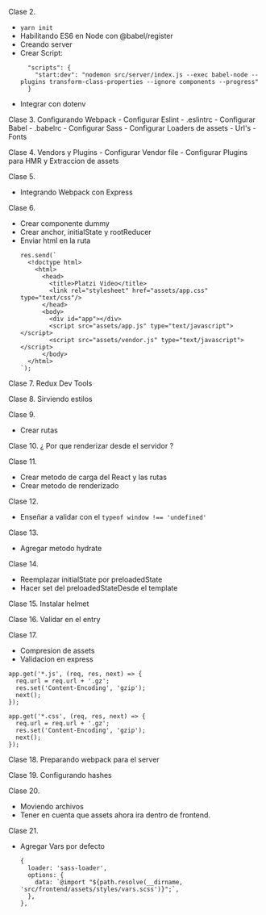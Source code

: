 Clase 2.
  - `yarn init`
  - Habilitando ES6 en Node con @babel/register
  - Creando server
  - Crear Script:
    ```
      "scripts": {
        "start:dev": "nodemon src/server/index.js --exec babel-node --plugins transform-class-properties --ignore components --progress"
      }
    ```
  - Integrar con dotenv

Clase 3.
  Configurando Webpack
    - Configurar Eslint
      - .eslintrc
    - Configurar Babel
      - .babelrc
    - Configurar Sass
    - Configurar Loaders de assets
      - Url's
      - Fonts

Clase 4.
  Vendors y Plugins
    - Configurar Vendor file
    - Configurar Plugins para HMR y Extraccion de assets  

Clase 5.
  - Integrando Webpack con Express

Clase 6.
  - Crear componente dummy
  - Crear anchor, initialState y rootReducer 
  - Enviar html en la ruta
    ```
    res.send(`
      <!doctype html>
        <html>
          <head>
            <title>Platzi Video</title>
            <link rel="stylesheet" href="assets/app.css" type="text/css"/>
          </head>
          <body>
            <div id="app"></div>
            <script src="assets/app.js" type="text/javascript"></script>
            <script src="assets/vendor.js" type="text/javascript"></script>
          </body>
      </html>
    `);
    ```

Clase 7.
  Redux Dev Tools

Clase 8.
  Sirviendo estilos

Clase 9.
  - Crear rutas

Clase 10. 
  ¿ Por que renderizar desde el servidor ?

Clase 11. 
  - Crear metodo de carga del React y las rutas
  - Crear metodo de renderizado

Clase 12.
  - Enseñar a validar con el `typeof window !== 'undefined'`

Clase 13.
  - Agregar metodo hydrate

Clase 14.
  - Reemplazar initialState por preloadedState
  - Hacer set del preloadedStateDesde el template

Clase 15.
  Instalar helmet

Clase 16.
  Validar en el entry

Clase 17. 
  - Compresion de assets
  - Validacion en express
  ```
  app.get('*.js', (req, res, next) => {
    req.url = req.url + '.gz';
    res.set('Content-Encoding', 'gzip');
    next();
  });

  app.get('*.css', (req, res, next) => {
    req.url = req.url + '.gz';
    res.set('Content-Encoding', 'gzip');
    next();
  });
  ```

Clase 18.
  Preparando webpack para el server

Clase 19. 
  Configurando hashes

Clase 20.
  - Moviendo archivos
  - Tener en cuenta que assets ahora ira dentro de frontend.

Clase 21.
  - Agregar Vars por defecto
    ```
    {
      loader: 'sass-loader',
      options: {
        data: `@import "${path.resolve(__dirname, 'src/frontend/assets/styles/vars.scss')}";`,
      },
    },
    ```
